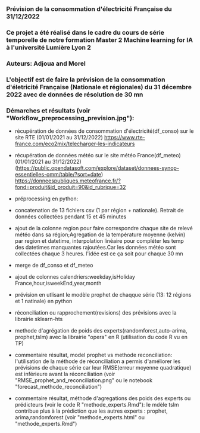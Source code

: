 ### Prévision de la consommation d'électricité Française du 31/12/2022


### Ce projet  a été réalisé dans le cadre du cours de série temporelle  de notre formation  Master 2  Machine learning for IA à l'université Lumière Lyon 2

### Auteurs: Adjoua and Morel


### L'objectif est de faire la prévision  de la consommation d'életricité Française (Nationale et régionales) du 31 décembre 2022 avec de données de résolution de 30 mn

### Démarches et résultats (voir "Workflow_preprocessing_prevision.jpg"):

- récupération de données  de consommation d'électricité(df_conso) sur le site RTE (01/01/2021 au 31/12/2022)
https://www.rte-france.com/eco2mix/telecharger-les-indicateurs
- récupération de données météo sur le site météo France(df_meteo) (01/01/2021 au 31/12/2022)
(https://public.opendatasoft.com/explore/dataset/donnees-synop-essentielles-omm/table/?sort=date) <br>
https://donneespubliques.meteofrance.fr/?fond=produit&id_produit=90&id_rubrique=32

- préprocessing en python:
- concatenation de 13 fichiers csv (1 par région + nationale). Retrait de données collectées pendant  15 et 45 minutes 
- ajout de la colonne region pour faire correspondre  chaque site de relevé météo dans sa région;Agregation de la température  moyenne (kelvin) par  region et datetime, interpolation linéaire pour compléter les temp des  datetimes manquantes rajoutées.Car les données météo sont collectées chaque 3 heures. l'idée est ce ça soit pour chaque 30 mn
- merge  de df_conso et df_meteo
- ajout de colonnes calendriers:weekday,isHoliday France,hour,isweekEnd,year,month
- prévision en utlisant le modèle prophet de chaqque série (13: 12 régions et 1 natinale) en python
- réconciliation ou rapprochement(revisions) des prévisions avec la librairie sklearn-hts
- methode d'agrégation de poids des experts(randomforest,auto-arima, prophet,tslm) avec la librairie "opera" en R (utilisation du code R vu en TP)

- commentaire résultat, model prophet vs  methode reconciliation:
l'utilisation de la méthode de réconciliation a permis d'améliorer les prévisions de chaque série car leur RMSE(erreur moyenne quadratique) est inférieure avant la réconciliation (voir  "RMSE_prophet_and_reconciliation.png" ou le notebook "forecast_methode_reconciliation")

- commentaire résultat, méthode d'agregations des poids des experts ou prédicteurs (voir le code R "methode_experts.Rmd"):
le mdèle tslm contribue plus à la prédiction que les autres experts : prophet, arima,randomforest (voir "methode_experts.html" ou "methode_experts.Rmd")
